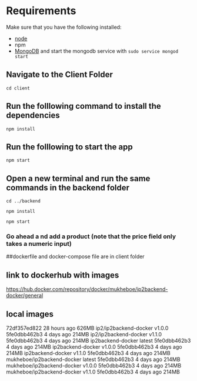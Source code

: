 # Requirements
Make sure that you have the following installed:
- [node](https://www.digitalocean.com/community/tutorials/how-to-install-node-js-on-ubuntu-18-04) 
- npm 
- [MongoDB](https://docs.mongodb.com/manual/tutorial/install-mongodb-on-ubuntu/) and start the mongodb service with `sudo service mongod start`

## Navigate to the Client Folder 
 `cd client`

## Run the folllowing command to install the dependencies 
 `npm install`

## Run the folllowing to start the app
 `npm start`

## Open a new terminal and run the same commands in the backend folder
 `cd ../backend`

 `npm install`

 `npm start`

 ### Go ahead a nd add a product (note that the price field only takes a numeric input)

 ##dockerfile and docker-compose file are in client folder

 ## link to dockerhub with images
 https://hub.docker.com/repository/docker/mukheboe/ip2backend-docker/general

 ## local images 
 <none>                       <none>      72df357ed822   28 hours ago   626MB
ip2/ip2backend-docker        v1.0.0      5fe0dbb462b3   4 days ago     214MB
ip2/ip2backend-docker        v1.1.0      5fe0dbb462b3   4 days ago     214MB
ip2backend-docker            latest      5fe0dbb462b3   4 days ago     214MB
ip2backend-docker            v1.0.0      5fe0dbb462b3   4 days ago     214MB
ip2backend-docker            v1.1.0      5fe0dbb462b3   4 days ago     214MB
mukheboe/ip2backend-docker   latest      5fe0dbb462b3   4 days ago     214MB
mukheboe/ip2backend-docker   v1.0.0      5fe0dbb462b3   4 days ago     214MB
mukheboe/ip2backend-docker   v1.1.0      5fe0dbb462b3   4 days ago     214MB
 